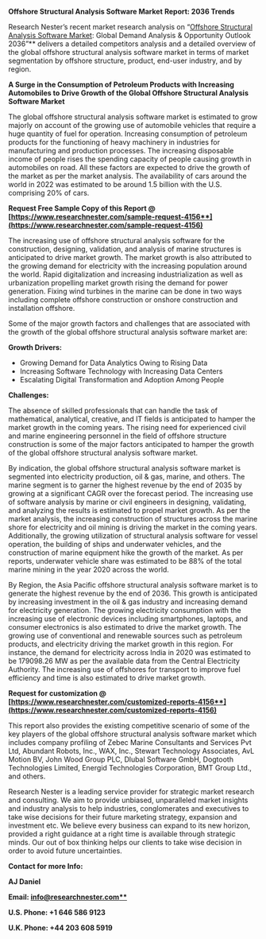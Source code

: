 ﻿**Offshore Structural Analysis Software Market** **Report: 2036 Trends**

Research Nester’s recent market research analysis on “[Offshore Structural Analysis Software Market](https://www.researchnester.com/reports/offshore-structural-analysis-software-market/4156): Global Demand Analysis & Opportunity Outlook 2036”** delivers a detailed competitors analysis and a detailed overview of the global offshore structural analysis software market in terms of market segmentation by offshore structure, product, end-user industry, and by region. 

**A Surge in the Consumption of Petroleum Products with Increasing Automobiles to Drive Growth of the Global Offshore Structural Analysis Software Market**

The global offshore structural analysis software market is estimated to grow majorly on account of the growing use of automobile vehicles that require a huge quantity of fuel for operation. Increasing consumption of petroleum products for the functioning of heavy machinery in industries for manufacturing and production processes. The increasing disposable income of people rises the spending capacity of people causing growth in automobiles on road. All these factors are expected to drive the growth of the market as per the market analysis. The availability of cars around the world in 2022 was estimated to be around 1.5 billion with the U.S. comprising 20% of cars. 

**Request Free Sample Copy of this Report @ [https://www.researchnester.com/sample-request-4156**](https://www.researchnester.com/sample-request-4156)**

The increasing use of offshore structural analysis software for the construction, designing, validation, and analysis of marine structures is anticipated to drive market growth. The market growth is also attributed to the growing demand for electricity with the increasing population around the world. Rapid digitalization and increasing industrialization as well as urbanization propelling market growth rising the demand for power generation. Fixing wind turbines in the marine can be done in two ways including complete offshore construction or onshore construction and installation offshore. 

Some of the major growth factors and challenges that are associated with the growth of the global offshore structural analysis software market are:

**Growth Drivers:**

- Growing Demand for Data Analytics Owing to Rising Data
- Increasing Software Technology with Increasing Data Centers
- Escalating Digital Transformation and Adoption Among People

**Challenges:**

The absence of skilled professionals that can handle the task of mathematical, analytical, creative, and IT fields is anticipated to hamper the market growth in the coming years. The rising need for experienced civil and marine engineering personnel in the field of offshore structure construction is some of the major factors anticipated to hamper the growth of the global offshore structural analysis software market.

By indication, the global offshore structural analysis software market is segmented into electricity production, oil & gas, marine, and others. The marine segment is to garner the highest revenue by the end of 2035 by growing at a significant CAGR over the forecast period. The increasing use of software analysis by marine or civil engineers in designing, validating, and analyzing the results is estimated to propel market growth. As per the market analysis, the increasing construction of structures across the marine shore for electricity and oil mining is driving the market in the coming years. Additionally, the growing utilization of structural analysis software for vessel operation, the building of ships and underwater vehicles, and the construction of marine equipment hike the growth of the market. As per reports, underwater vehicle share was estimated to be 88% of the total marine mining in the year 2020 across the world. 

By Region, the Asia Pacific offshore structural analysis software market is to generate the highest revenue by the end of 2036. This growth is anticipated by increasing investment in the oil & gas industry and increasing demand for electricity generation. The growing electricity consumption with the increasing use of electronic devices including smartphones, laptops, and consumer electronics is also estimated to drive the market growth. The growing use of conventional and renewable sources such as petroleum products, and electricity driving the market growth in this region.  For instance, the demand for electricity across India in 2020 was estimated to be 179098.26 MW as per the available data from the Central Electricity Authority. The increasing use of offshores for transport to improve fuel efficiency and time is also estimated to drive market growth.

**Request for customization @ [https://www.researchnester.com/customized-reports-4156**](https://www.researchnester.com/customized-reports-4156)**

This report also provides the existing competitive scenario of some of the key players of the global offshore structural analysis software market which includes company profiling of Zebec Marine Consultants and Services Pvt Ltd, Abundant Robots, Inc., WAX, Inc., Stewart Technology Associates, AvL Motion BV, John Wood Group PLC, Dlubal Software GmbH, Dogtooth Technologies Limited, Energid Technologies Corporation, BMT Group Ltd., and others.      

Research Nester is a leading service provider for strategic market research and consulting. We aim to provide unbiased, unparalleled market insights and industry analysis to help industries, conglomerates and executives to take wise decisions for their future marketing strategy, expansion and investment etc. We believe every business can expand to its new horizon, provided a right guidance at a right time is available through strategic minds. Our out of box thinking helps our clients to take wise decision in order to avoid future uncertainties.

**Contact for more Info:**

**AJ Daniel**

**Email: [info@researchnester.com**](mailto:info@researchnester.com)**

**U.S. Phone: +1 646 586 9123** 

**U.K. Phone: +44 203 608 5919**


